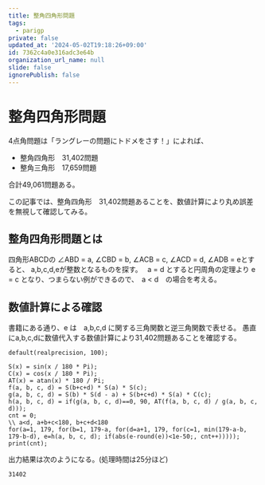 ```yaml
---
title: 整角四角形問題
tags:
  - parigp
private: false
updated_at: '2024-05-02T19:18:26+09:00'
id: 7362c4a0e316adc3e64b
organization_url_name: null
slide: false
ignorePublish: false
---
```

# 整角四角形問題

4点角問題は「ラングレーの問題にトドメをさす！」によれば、

* 整角四角形　31,402問題
* 整角三角形　17,659問題

合計49,061問題ある。

この記事では、整角四角形　31,402問題あることを、数値計算により丸め誤差を無視して確認してみる。

## 整角四角形問題とは

四角形ABCDの ∠ABD = a, ∠CBD = b, ∠ACB = c, ∠ACD = d, ∠ADB = eとすると、 a,b,c,d,eが整数となるものを探す。　
a = d とすると円周角の定理より e = c となり、つまらない例ができるので、　a < d　の場合を考える。

## 数値計算による確認

書籍にある通り、e は　a,b,c,d に関する三角関数と逆三角関数で表せる。
愚直にa,b,c,dに数値代入する数値計算により31,402問題あることを確認する。

```pari
default(realprecision, 100);

S(x) = sin(x / 180 * Pi);
C(x) = cos(x / 180 * Pi);
AT(x) = atan(x) * 180 / Pi;
f(a, b, c, d) = S(b+c+d) * S(a) * S(c);
g(a, b, c, d) = S(b) * S(d - a) + S(b+c+d) * S(a) * C(c);
h(a, b, c, d) = if(g(a, b, c, d)==0, 90, AT(f(a, b, c, d) / g(a, b, c, d)));
cnt = 0;
\\ a<d, a+b+c<180, b+c+d<180
for(a=1, 179, for(b=1, 179-a, for(d=a+1, 179, for(c=1, min(179-a-b, 179-b-d), e=h(a, b, c, d); if(abs(e-round(e))<1e-50;, cnt++)))));
print(cnt);
```

出力結果は次のようになる。(処理時間は25分ほど)

```pari
31402
```
